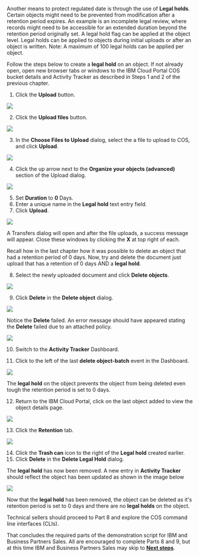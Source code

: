 Another means to protect regulated date is through the use of **Legal holds**. Certain objects might need to be prevented from modification after a retention period expires. An example is an incomplete legal review, where records might need to be accessible for an extended duration beyond the retention period originally set. A legal hold flag can be applied at the object level. Legal holds can be applied to objects during initial uploads or after an object is written. Note: A maximum of 100 legal holds can be applied per object.

Follow the steps below to create a **legal hold** on an object. If not already open, open new browser tabs or windows to the IBM Cloud Portal COS bucket details and Activity Tracker as described in Steps 1 and 2 of the previous chapter.

1. Click the **Upload** button.

![](_attachments/ObjectUpload.png)

2. Click the **Upload files** button.

![](_attachments/ObjectUploadDialog.png)

3. In the **Choose Files to Upload** dialog, select the a file to upload to COS, and click **Upload**.

![](_attachments/FileUploadDialog3.png)

4. Click the up arrow next to the **Organize your objects (advanced)** section of the Upload dialog.

![](_attachments/Organize2.png)

5. Set **Duration** to **0** Days.
6. Enter a unique name in the **Legal hold** text entry field.
7. Click **Upload**.

![](_attachments/AddLegalHold.png)

A Transfers dialog will open and after the file uploads, a success message will appear.  Close these windows by clicking the **X** at top right of each.

Recall how in the last chapter how it was possible to delete an object that had a retention period of 0 days. Now, try and delete the document just upload that has a retention of 0 days AND a **legal hold**.

8. Select the newly uploaded document and click **Delete objects**.

![](_attachments/deleteObjectWithLegalHold.png)

9. Click **Delete** in the **Delete object** dialog.

![](_attachments/deleteObjectWithLegalHoldDialog.png)

Notice the **Delete** failed. An error message should have appeared stating the **Delete** failed due to an attached policy.

![](_attachments/deleteObjectWithLegalHoldFailure.png)

10. Switch to the **Activity Tracker** Dashboard.

11. Click to the left of the last **delete object-batch** event in the Dashboard.

![](_attachments/ATDeleteObjectWithLegalHold.png)

The **legal hold** on the object prevents the object from being deleted even tough the retention period is set to 0 days.

12. Return to the IBM Cloud Portal, click on the last object added to view the object details page.

![](_attachments/ObjectWithLegalHoldDetails.png)

13. Click the **Retention** tab.

![](_attachments/ObjectWithLegalHoldRetention.png)

14. Click the **Trash can** icon to the right of the **Legal hold** created earlier.
15. Click **Delete** in the **Delete Legal Hold** dialog.

The **legal hold** has now been removed. A new entry in **Activity Tracker** should reflect the object has been updated as shown in the image below

![](_attachments/ATRemoveLegalHold.png)

Now that the **legal hold** has been removed, the object can be deleted as it's retention period is set to 0 days and there are no **legal holds** on the object.

Technical sellers should proceed to Part 8 and explore the COS command line interfaces (CLIs).

That concludes the required parts of the demonstration script for IBM and Business Partners Sales. All are encouraged to complete Parts 8 and 9, but at this time IBM and Business Partners Sales may skip to [**Next steps**](../NextSteps.md).
